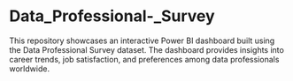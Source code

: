 # Data_Professional-_Survey
This repository showcases an interactive Power BI dashboard built using the Data Professional Survey dataset. The dashboard provides insights into career trends, job satisfaction, and preferences among data professionals worldwide.
